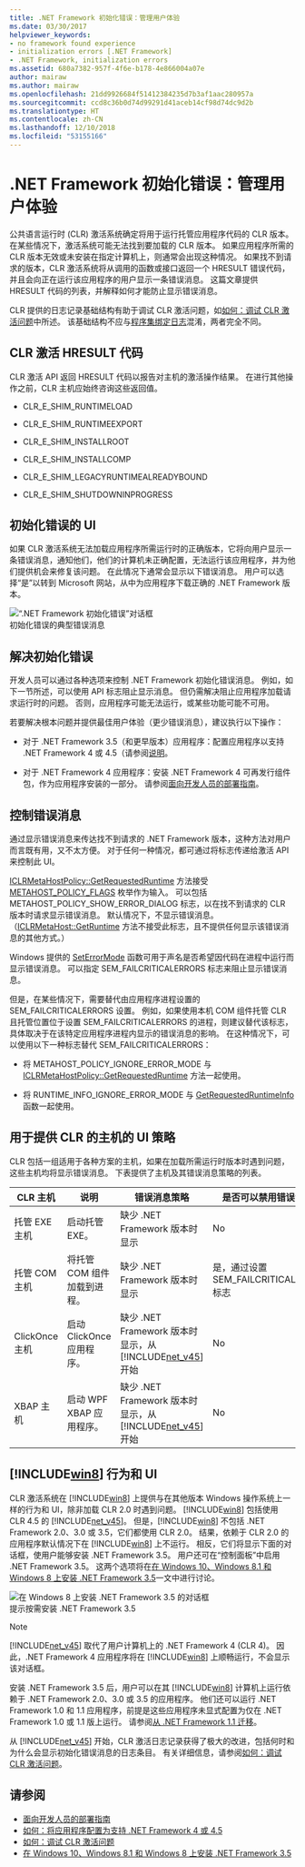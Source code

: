 ```yaml
---
title: .NET Framework 初始化错误：管理用户体验
ms.date: 03/30/2017
helpviewer_keywords:
- no framework found experience
- initialization errors [.NET Framework]
- .NET Framework, initialization errors
ms.assetid: 680a7382-957f-4f6e-b178-4e866004a07e
author: mairaw
ms.author: mairaw
ms.openlocfilehash: 21dd9926684f51412384235d7b3af1aac280957a
ms.sourcegitcommit: ccd8c36b0d74d99291d41aceb14cf98d74dc9d2b
ms.translationtype: HT
ms.contentlocale: zh-CN
ms.lasthandoff: 12/10/2018
ms.locfileid: "53155166"
---
```

# <a name="net-framework-initialization-errors-managing-the-user-experience"></a>.NET Framework 初始化错误：管理用户体验
公共语言运行时 (CLR) 激活系统确定将用于运行托管应用程序代码的 CLR 版本。 在某些情况下，激活系统可能无法找到要加载的 CLR 版本。 如果应用程序所需的 CLR 版本无效或未安装在指定计算机上，则通常会出现这种情况。 如果找不到请求的版本，CLR 激活系统将从调用的函数或接口返回一个 HRESULT 错误代码，并且会向正在运行该应用程序的用户显示一条错误消息。 这篇文章提供 HRESULT 代码的列表，并解释如何才能防止显示错误消息。  
  
 CLR 提供的日志记录基础结构有助于调试 CLR 激活问题，如[如何：调试 CLR 激活问题](../../../docs/framework/deployment/how-to-debug-clr-activation-issues.md)中所述。 该基础结构不应与[程序集绑定日志](../../../docs/framework/tools/fuslogvw-exe-assembly-binding-log-viewer.md)混淆，两者完全不同。  
  
## <a name="clr-activation-hresult-codes"></a>CLR 激活 HRESULT 代码  
 CLR 激活 API 返回 HRESULT 代码以报告对主机的激活操作结果。 在进行其他操作之前，CLR 主机应始终咨询这些返回值。  
  
-   CLR_E_SHIM_RUNTIMELOAD  
  
-   CLR_E_SHIM_RUNTIMEEXPORT  
  
-   CLR_E_SHIM_INSTALLROOT  
  
-   CLR_E_SHIM_INSTALLCOMP  
  
-   CLR_E_SHIM_LEGACYRUNTIMEALREADYBOUND  
  
-   CLR_E_SHIM_SHUTDOWNINPROGRESS  
  
## <a name="ui-for-initialization-errors"></a>初始化错误的 UI  
 如果 CLR 激活系统无法加载应用程序所需运行时的正确版本，它将向用户显示一条错误消息，通知他们，他们的计算机未正确配置，无法运行该应用程序，并为他们提供机会来修复该问题。 在此情况下通常会显示以下错误消息。 用户可以选择“是”以转到 Microsoft 网站，从中为应用程序下载正确的 .NET Framework 版本。  
  
 ![“.NET Framework 初始化错误”对话框](../../../docs/framework/deployment/media/initerrordialog.png "InitErrorDialog")  
初始化错误的典型错误消息  
  
## <a name="resolving-the-initialization-error"></a>解决初始化错误  
 开发人员可以通过各种选项来控制 .NET Framework 初始化错误消息。 例如，如下一节所述，可以使用 API 标志阻止显示消息。 但仍需解决阻止应用程序加载请求运行时的问题。 否则，应用程序可能无法运行，或某些功能可能不可用。  
  
 若要解决根本问题并提供最佳用户体验（更少错误消息），建议执行以下操作：  
  
-   对于 .NET Framework 3.5（和更早版本）应用程序：配置应用程序以支持 .NET Framework 4 或 4.5（请参阅[说明](../../../docs/framework/migration-guide/how-to-configure-an-app-to-support-net-framework-4-or-4-5.md)。  
  
-   对于 .NET Framework 4 应用程序：安装 .NET Framework 4 可再发行组件包，作为应用程序安装的一部分。 请参阅[面向开发人员的部署指南](../../../docs/framework/deployment/deployment-guide-for-developers.md)。  
  
## <a name="controlling-the-error-message"></a>控制错误消息  
 通过显示错误消息来传达找不到请求的 .NET Framework 版本，这种方法对用户而言既有用，又不太方便。 对于任何一种情况，都可通过将标志传递给激活 API 来控制此 UI。  
  
 [ICLRMetaHostPolicy::GetRequestedRuntime](../../../docs/framework/unmanaged-api/hosting/iclrmetahostpolicy-getrequestedruntime-method.md) 方法接受 [METAHOST_POLICY_FLAGS](../../../docs/framework/unmanaged-api/hosting/metahost-policy-flags-enumeration.md) 枚举作为输入。 可以包括 METAHOST_POLICY_SHOW_ERROR_DIALOG 标志，以在找不到请求的 CLR 版本时请求显示错误消息。 默认情况下，不显示错误消息。 （[ICLRMetaHost::GetRuntime](../../../docs/framework/unmanaged-api/hosting/iclrmetahost-getruntime-method.md) 方法不接受此标志，且不提供任何显示该错误消息的其他方式。）  
  
 Windows 提供的 [SetErrorMode](https://go.microsoft.com/fwlink/p/?LinkID=255242) 函数可用于声名是否希望因代码在进程中运行而显示错误消息。 可以指定 SEM_FAILCRITICALERRORS 标志来阻止显示错误消息。  
  
 但是，在某些情况下，需要替代由应用程序进程设置的 SEM_FAILCRITICALERRORS 设置。 例如，如果使用本机 COM 组件托管 CLR 且托管位置位于设置 SEM_FAILCRITICALERRORS 的进程，则建议替代该标志，具体取决于在该特定应用程序进程内显示的错误消息的影响。 在这种情况下，可以使用以下一种标志替代 SEM_FAILCRITICALERRORS：  
  
-   将 METAHOST_POLICY_IGNORE_ERROR_MODE 与 [ICLRMetaHostPolicy::GetRequestedRuntime](../../../docs/framework/unmanaged-api/hosting/iclrmetahostpolicy-getrequestedruntime-method.md) 方法一起使用。  
  
-   将 RUNTIME_INFO_IGNORE_ERROR_MODE 与 [GetRequestedRuntimeInfo](../../../docs/framework/unmanaged-api/hosting/getrequestedruntimeinfo-function.md) 函数一起使用。  
  
## <a name="ui-policy-for-clr-provided-hosts"></a>用于提供 CLR 的主机的 UI 策略  
 CLR 包括一组适用于各种方案的主机，如果在加载所需运行时版本时遇到问题，这些主机均将显示错误消息。 下表提供了主机及其错误消息策略的列表。  
  
|CLR 主机|说明|错误消息策略|是否可以禁用错误消息？|  
|--------------|-----------------|--------------------------|------------------------------------|  
|托管 EXE 主机|启动托管 EXE。|缺少 .NET Framework 版本时显示|No|  
|托管 COM 主机|将托管 COM 组件加载到进程。|缺少 .NET Framework 版本时显示|是，通过设置 SEM_FAILCRITICALERRORS 标志|  
|ClickOnce 主机|启动 ClickOnce 应用程序。|缺少 .NET Framework 版本时显示，从 [!INCLUDE[net_v45](../../../includes/net-v45-md.md)] 开始|No|  
|XBAP 主机|启动 WPF XBAP 应用程序。|缺少 .NET Framework 版本时显示，从 [!INCLUDE[net_v45](../../../includes/net-v45-md.md)] 开始|No|  
  
## <a name="includewin8includeswin8-mdmd-behavior-and-ui"></a>[!INCLUDE[win8](../../../includes/win8-md.md)] 行为和 UI  
 CLR 激活系统在 [!INCLUDE[win8](../../../includes/win8-md.md)] 上提供与在其他版本 Windows 操作系统上一样的行为和 UI，除非加载 CLR 2.0 时遇到问题。 [!INCLUDE[win8](../../../includes/win8-md.md)] 包括使用 CLR 4.5 的 [!INCLUDE[net_v45](../../../includes/net-v45-md.md)]。 但是，[!INCLUDE[win8](../../../includes/win8-md.md)] 不包括 .NET Framework 2.0、3.0 或 3.5，它们都使用 CLR 2.0。 结果，依赖于 CLR 2.0 的应用程序默认情况下在 [!INCLUDE[win8](../../../includes/win8-md.md)] 上不运行。 相反，它们将显示下面的对话框，使用户能够安装 .NET Framework 3.5。 用户还可在“控制面板”中启用 .NET Framework 3.5。 这两个选项将在[在 Windows 10、Windows 8.1 和 Windows 8 上安装 .NET Framework 3.5](../../../docs/framework/install/dotnet-35-windows-10.md)一文中进行讨论。  
  
 ![在 Windows 8 上安装 .NET Framework 3.5 的对话框](../../../docs/framework/deployment/media/installdialog.png "installdialog")  
提示按需安装 .NET Framework 3.5  
  
> [!NOTE]
>  [!INCLUDE[net_v45](../../../includes/net-v45-md.md)] 取代了用户计算机上的 .NET Framework 4 (CLR 4)。 因此，.NET Framework 4 应用程序将在 [!INCLUDE[win8](../../../includes/win8-md.md)] 上顺畅运行，不会显示该对话框。  
  
 安装 .NET Framework 3.5 后，用户可以在其 [!INCLUDE[win8](../../../includes/win8-md.md)] 计算机上运行依赖于 .NET Framework 2.0、3.0 或 3.5 的应用程序。 他们还可以运行 .NET Framework 1.0 和 1.1 应用程序，前提是这些应用程序未显式配置为仅在 .NET Framework 1.0 或 1.1 版上运行。 请参阅[从 .NET Framework 1.1 迁移](../../../docs/framework/migration-guide/migrating-from-the-net-framework-1-1.md)。  
  
 从 [!INCLUDE[net_v45](../../../includes/net-v45-md.md)] 开始，CLR 激活日志记录获得了极大的改进，包括何时和为什么会显示初始化错误消息的日志条目。 有关详细信息，请参阅[如何：调试 CLR 激活问题](../../../docs/framework/deployment/how-to-debug-clr-activation-issues.md)。  
  
## <a name="see-also"></a>请参阅  
- [面向开发人员的部署指南](../../../docs/framework/deployment/deployment-guide-for-developers.md)  
- [如何：将应用程序配置为支持 .NET Framework 4 或 4.5](../../../docs/framework/migration-guide/how-to-configure-an-app-to-support-net-framework-4-or-4-5.md)  
- [如何：调试 CLR 激活问题](../../../docs/framework/deployment/how-to-debug-clr-activation-issues.md)  
- [在 Windows 10、Windows 8.1 和 Windows 8 上安装 .NET Framework 3.5](../../../docs/framework/install/dotnet-35-windows-10.md)
